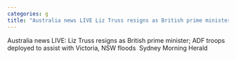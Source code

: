 ```yaml
---
categories: g
title: "Australia news LIVE Liz Truss resigns as British prime minister ADF troops deployed to assist with Victoria NSW floods  Sydney Morning Herald"
---
```

Australia news LIVE: Liz Truss resigns as British prime minister; ADF troops deployed to assist with Victoria, NSW floods&nbsp;&nbsp;Sydney Morning Herald